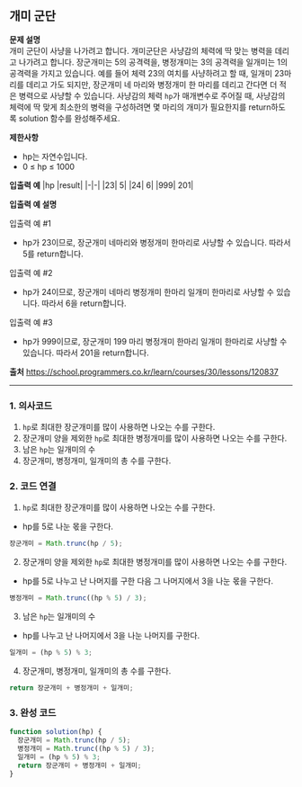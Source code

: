 ## 개미 군단

**문제 설명**  
개미 군단이 사냥을 나가려고 합니다. 개미군단은 사냥감의 체력에 딱 맞는 병력을 데리고 나가려고 합니다. 장군개미는 5의 공격력을, 병정개미는 3의 공격력을 일개미는 1의 공격력을 가지고 있습니다. 예를 들어 체력 23의 여치를 사냥하려고 할 때, 일개미 23마리를 데리고 가도 되지만, 장군개미 네 마리와 병정개미 한 마리를 데리고 간다면 더 적은 병력으로 사냥할 수 있습니다. 사냥감의 체력 `hp`가 매개변수로 주어질 때, 사냥감의 체력에 딱 맞게 최소한의 병력을 구성하려면 몇 마리의 개미가 필요한지를 return하도록 solution 함수를 완성해주세요.

**제한사항**

- hp는 자연수입니다.
- 0 ≤ hp ≤ 1000

**입출력 예**
|hp |result|
|-|-|
|23| 5|
|24| 6|
|999| 201|

**입출력 예 설명**

입출력 예 #1

- hp가 23이므로, 장군개미 네마리와 병정개미 한마리로 사냥할 수 있습니다. 따라서 5를 return합니다.

입출력 예 #2

- hp가 24이므로, 장군개미 네마리 병정개미 한마리 일개미 한마리로 사냥할 수 있습니다. 따라서 6을 return합니다.

입출력 예 #3

- hp가 999이므로, 장군개미 199 마리 병정개미 한마리 일개미 한마리로 사냥할 수 있습니다. 따라서 201을 return합니다.

**출처**
https://school.programmers.co.kr/learn/courses/30/lessons/120837

---

### 1. 의사코드

1. `hp`로 최대한 장군개미를 많이 사용하면 나오는 수를 구한다.
2. 장군개미 양을 제외한 `hp`로 최대한 병정개미를 많이 사용하면 나오는 수를 구한다.
3. 남은 `hp`는 일개미의 수
4. 장군개미, 병정개미, 일개미의 총 수를 구한다.

### 2. 코드 연결

1. `hp`로 최대한 장군개미를 많이 사용하면 나오는 수를 구한다.

- hp를 5로 나눈 몫을 구한다.

```javascript
장군개미 = Math.trunc(hp / 5);
```

2. 장군개미 양을 제외한 `hp`로 최대한 병정개미를 많이 사용하면 나오는 수를 구한다.

- hp를 5로 나누고 난 나머지를 구한 다음 그 나머지에서 3을 나눈 몫을 구한다.

```javascript
병정개미 = Math.trunc((hp % 5) / 3);
```

3. 남은 `hp`는 일개미의 수

- hp를 나누고 난 나머지에서 3을 나눈 나머지를 구한다.

```javascript
일개미 = (hp % 5) % 3;
```

4. 장군개미, 병정개미, 일개미의 총 수를 구한다.

```javascript
return 장군개미 + 병정개미 + 일개미;
```

### 3. 완성 코드

```javascript
function solution(hp) {
  장군개미 = Math.trunc(hp / 5);
  병정개미 = Math.trunc((hp % 5) / 3);
  일개미 = (hp % 5) % 3;
  return 장군개미 + 병정개미 + 일개미;
}
```
